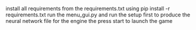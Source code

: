 install all requirements from the requirements.txt using 
pip install -r requirements.txt
run the menu_gui.py and run the setup first to produce the neural network file for the engine
the press start to launch the game
